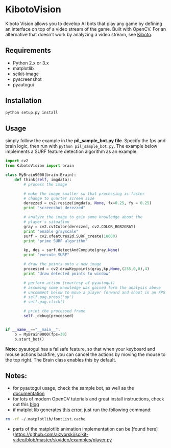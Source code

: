 # KibotoVision

Kiboto Vision allows you to develop AI bots that play any game by defining an interface on top of a video stream of the game.
Built with OpenCV. For an alternative that doesn't work by analyzing a video stream, see [Kiboto](http://kiboto.com/).

## Requirements
- Python 2.x or 3.x
- matplotlib
- scikit-image
- pyscreenshot
- pyautogui

## Installation
```bash
python setup.py install
```

## Usage
simply follow the example in the **pil_sample_bot.py file**. Specify the fps and brain logic, then run with `python pil_sample_bot.py`.
The example below implements a SURF feature detection algorithm as an example.

```python
import cv2
from KibotoVision import brain

class MyBrain9000(brain.Brain):
	def think(self, imgdata):
		# process the image

		# make the image smaller so that processing is faster
		# change to quarter screen size
		derezzed = cv2.resize(imgdata, None, fx=0.25, fy = 0.25)
		print "screenshot derezzed"

		# analyze the image to gain some knowledge about the
		# player's situation
		gray = cv2.cvtColor(derezzed, cv2.COLOR_BGR2GRAY)
		print "enable grayscale"
		surf = cv2.xfeatures2d.SURF_create(10000)
		print "prime SURF algorithm"

		kp, des = surf.detectAndCompute(gray,None)
		print "execute SURF"

		# draw the points onto a new image
		processed = cv2.drawKeypoints(gray,kp,None,(255,0,0),4)
		print "draw detected points to window"

		# perform action (courtesy of pyautogui)
		# assuming some knowledge was gained form the analysis above
		# uncomment below to move a player forward and shoot in an FPS game
		# self.pag.press('up')
		# self.pag.click()

		# print the processed frame
		self._debug(processed)


if __name__=="__main__":
	b = MyBrain9000(fps=30)
	b.start_bot()
```

**Note:** pyautogui has a failsafe feature, so that when your keyboard and mouse actions backfire, you can cancel the actions by moving the mouse to the top right. The Brain class enables this by default.

## Notes:
- for pyautogui usage, check the sample bot, as well as the [documentation](https://pyautogui.readthedocs.org/en/latest/introduction.html)
- for lots of modern OpenCV tutorials and great install instructions, check out this [blog](http://www.pyimagesearch.com/)
- if matplot lib generates [this error](https://github.com/matplotlib/matplotlib/issues/5836), just run the following command:
```bash
rm -rf ~/.matplotlib/fontList.cache
```
- parts of the matplotlib animation implementation can be [found here](https://github.com/aizvorski/scikit-video/blob/master/skvideo/examples/player.py

